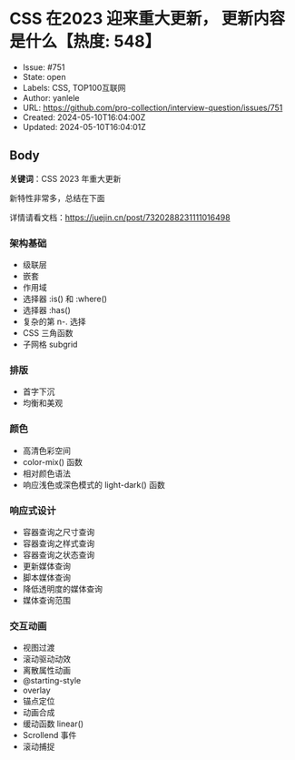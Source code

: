 # CSS 在2023 迎来重大更新， 更新内容是什么【热度: 548】

- Issue: #751
- State: open
- Labels: CSS, TOP100互联网
- Author: yanlele
- URL: https://github.com/pro-collection/interview-question/issues/751
- Created: 2024-05-10T16:04:00Z
- Updated: 2024-05-10T16:04:01Z

## Body

**关键词**：CSS 2023 年重大更新

新特性非常多，总结在下面

详情请看文档：https://juejin.cn/post/7320288231111016498

### 架构基础

- 级联层
- 嵌套
- 作用域
- 选择器 :is() 和 :where()
- 选择器 :has()
- 复杂的第 n-. 选择
- CSS 三角函数
- 子网格 subgrid

### 排版

- 首字下沉
- 均衡和美观

### 颜色

- 高清色彩空间
- color-mix() 函数
- 相对颜色语法
- 响应浅色或深色模式的 light-dark() 函数

### 响应式设计

- 容器查询之尺寸查询
- 容器查询之样式查询
- 容器查询之状态查询
- 更新媒体查询
- 脚本媒体查询
- 降低透明度的媒体查询
- 媒体查询范围

### 交互动画

- 视图过渡
- 滚动驱动动效
- 离散属性动画
- @starting-style
- overlay
- 锚点定位
- 动画合成
- 缓动函数 linear()
- Scrollend 事件
- 滚动捕捉

